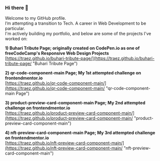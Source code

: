 ### Hi there 👋

Welcome to my GitHub profile.  
I’m attempting a transition to Tech. A career in Web Development to be particular.  
I'm actively building my portfolio, and below are some of the projects I've worked on:  

**1) Buhari Tribute Page; originally created on CodePen.io as one of freeCodeCamp's Responsive Web Design Projects**  
[https://traez.github.io/buhari-tribute-page/](https://traez.github.io/buhari-tribute-page/ "Buhari Tribute Page")  

**2) qr-code-component-main Page; My 1st attempted challenge on frontendmentor.io**  
[https://traez.github.io/qr-code-component-main/](https://traez.github.io/qr-code-component-main/ "qr-code-component-main Page")  

**3) product-preview-card-component-main Page; My 2nd attempted challenge on frontendmentor.io**  
[https://traez.github.io/product-preview-card-component-main/](https://traez.github.io/product-preview-card-component-main/ "product-preview-card-component-main") 

**4) nft-preview-card-component-main Page; My 3rd attempted challenge on frontendmentor.io**  
[https://traez.github.io/nft-preview-card-component-main/](https://traez.github.io/nft-preview-card-component-main/ "nft-preview-card-component-main") 

<!--
**traez/traez** is a ✨ _special_ ✨ repository because its `README.md` (this file) appears on your GitHub profile.

Here are some ideas to get you started:

- 🔭 I’m 
- 🌱 I’m currently learning ...
- 👯 I’m looking to collaborate on ...
- 🤔 I’m looking for help with ...
- 💬 Ask me about ...
- 📫 How to reach me: ...
- 😄 Pronouns: ...
- ⚡ Fun fact: ...
-->
